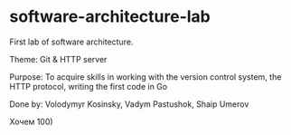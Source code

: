 # software-architecture-lab

First lab of software architecture.

Theme: Git & HTTP server

Purpose: To acquire skills in working with the version control system, the HTTP protocol,
writing the first code in Go

Done by: Volodymyr Kosinsky, Vadym Pastushok, Shaip Umerov

Хочем 100)